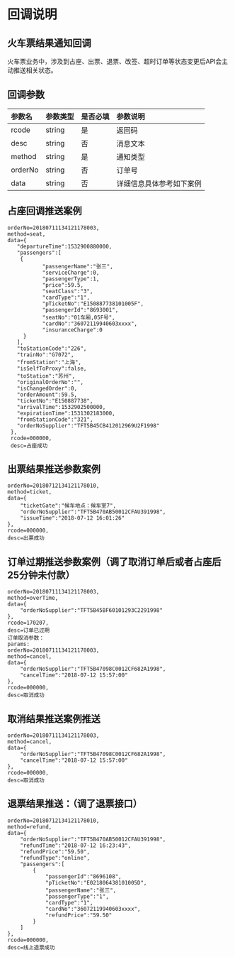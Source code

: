 # 回调说明

## 火车票结果通知回调

火车票业务中，涉及到占座、出票、退票、改签、超时订单等状态变更后API会主动推送相关状态。

## 回调参数

| 参数名 | 参数类型 | 是否必填 | 参数说明 |
| :--- | :--- | :--- | :--- |
| rcode  | string | 是 | 返回码  |
| desc  | string | 否 | 消息文本 |
| method  | string | 是 | 通知类型  |
| orderNo  | string | 否 | 订单号 |
| data | string | 否 | 详细信息具体参考如下案例 |

## 占座回调推送案例

```text
orderNo=20180711134121178003,
method=seat,
data={
   "departureTime":1532900880000,
   "passengers":[
	{
           "passengerName":"张三",
           "serviceCharge":0,
           "passengerType":1,
           "price":59.5,            
           "seatClass":"3",            
           "cardType":"1",            
           "pTicketNo":"E150887738101005F",            
           "passengerId":"8693001",            
           "seatNo":"01车厢,05F号",            
           "cardNo":"36072119940603xxxx",            
           "insuranceCharge":0        
     }
   ],
   "toStationCode":"226",    
   "trainNo":"G7072",    
   "fromStation":"上海",    
   "isSelfToProxy":false,    
   "toStation":"苏州",    
   "originalOrderNo":"",    
   "isChangedOrder":0,    
   "orderAmount":59.5,    
   "ticketNo":"E150887738",   
   "arrivalTime":1532902500000,    
   "expirationTime":1531302183000,    
   "fromStationCode":"321",    
   "orderNoSupplier":"TFT5B45CB412012969U2F1998" 
 }, 
 rcode=000000, 
 desc=占座成功  

```

## 出票结果推送参数案例

```text
orderNo=20180712134121178010, 
method=ticket, 
data={
    "ticketGate":"候车地点：候车室7",
    "orderNoSupplier":"TFT5B470AB50012CFAU391998",
    "issueTime":"2018-07-12 16:01:26"
},
rcode=000000, 
desc=出票成功
```

## 订单过期推送参数案例（调了取消订单后或者占座后25分钟未付款）

```text
orderNo=20180711134121178003,
method=overTime,
data={
    "orderNoSupplier":"TFT5B45BF60101293C2291998"
},
rcode=170207,
desc=订单已过期
订单取消参数：
params:
orderNo=20180711134121178003,
method=cancel,
data={
    "orderNoSupplier":"TFT5B47098C0012CF682A1998",
    "cancelTime":"2018-07-12 15:57:00"
},
rcode=000000,
desc=取消成功
```

## 取消结果推送案例推送

```text
orderNo=20180711134121178003,
method=cancel,
data={
    "orderNoSupplier":"TFT5B47098C0012CF682A1998",
    "cancelTime":"2018-07-12 15:57:00"
},
rcode=000000,
desc=取消成功
```

## 退票结果推送：（调了退票接口）

```text
orderNo=20180712134121178010,
method=refund,
data={
    "orderNoSupplier":"TFT5B470AB50012CFAU391998",
    "refundTime":"2018-07-12 16:23:43",
    "refundPrice":"59.50",
    "refundType":"online",
    "passengers":[
        {
            "passengerId":"8696108",
            "pTicketNo":"E021806438101005D",
            "passengerName":"张三",
            "passengerType":"1",
            "cardType":"1",
            "cardNo":"36072119940603xxxx",
            "refundPrice":"59.50"
        }
    ]
},
rcode=000000,
desc=线上退票成功
```

